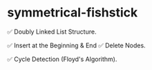 # symmetrical-fishstick

✅ Doubly Linked List Structure.

✅ Insert at the Beginning & End
✅ Delete Nodes.

✅ Cycle Detection (Floyd's Algorithm).